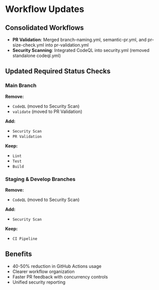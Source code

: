 # Workflow Updates

## Consolidated Workflows
- **PR Validation**: Merged branch-naming.yml, semantic-pr.yml, and pr-size-check.yml into pr-validation.yml
- **Security Scanning**: Integrated CodeQL into security.yml (removed standalone codeql.yml)

## Updated Required Status Checks

### Main Branch
**Remove:**
- `CodeQL` (moved to Security Scan)
- `validate` (moved to PR Validation)

**Add:**
- `Security Scan`
- `PR Validation`

**Keep:**
- `Lint`
- `Test`
- `Build`

### Staging & Develop Branches
**Remove:**
- `CodeQL` (moved to Security Scan)

**Add:**
- `Security Scan`

**Keep:**
- `CI Pipeline`

## Benefits
- 40-50% reduction in GitHub Actions usage
- Clearer workflow organization
- Faster PR feedback with concurrency controls
- Unified security reporting